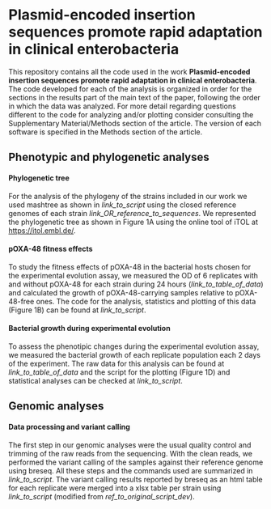 # Plasmid-encoded insertion sequences promote rapid adaptation in clinical enterobacteria

This repository contains all the code used in the work **Plasmid-encoded insertion sequences promote rapid adaptation in clinical enterobacteria**. The code developed for each of the analysis is organized in order for the sections in the results part of the main text of the paper, following the order in which the data was analyzed. For more detail regarding questions different to the code for analyzing and/or plotting consider consulting the Supplementary Material/Methods section of the article. The version of each software is specified in the Methods section of the article.

## Phenotypic and phylogenetic analyses

#### Phylogenetic tree

For the analysis of the phylogeny of the strains included in our work we used mashtree as shown in *link_to_script* using the closed reference genomes of each strain *link_OR_reference_to_sequences*. We represented the phylogenetic tree as shown in Figure 1A using the online tool of iTOL at https://itol.embl.de/. 

#### pOXA-48 fitness effects

To study the fitness effects of pOXA-48 in the bacterial hosts chosen for the experimental evolution assay, we measured the OD of 6 replicates with and without pOXA-48 for each strain during 24 hours (*link_to_table_of_data*) and calculated the growth of pOXA-48-carrying samples relative to pOXA-48-free ones. The code for the analysis, statistics and plotting of this data (Figure 1B) can be found at *link_to_script*.

#### Bacterial growth during experimental evolution

To assess the phenotipic changes during the experimental evolution assay, we measured the bacterial growth of each replicate population each 2 days of the experiment. The raw data for this analysis can be found at *link_to_table_of_data* and the script for the plotting (Figure 1D) and statistical analyses can be checked at *link_to_script*.

## Genomic analyses

#### Data processing and variant calling

The first step in our genomic analyses were the usual quality control and trimming of the raw reads from the sequencing. With the clean reads, we performed the variant calling of the samples against their reference genome using breseq. All these steps and the commands used are summarized in *link_to_script*. The variant calling results reported by breseq as an html table for each replicate were merged into a xlsx table per strain using *link_to_script* (modified from *ref_to_original_script_dev*).
